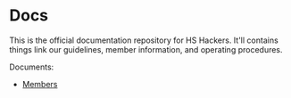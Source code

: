 # Docs

This is the official documentation repository for HS Hackers. It'll contains
things link our guidelines, member information, and operating procedures.

Documents:

* [Members](members.csv)
